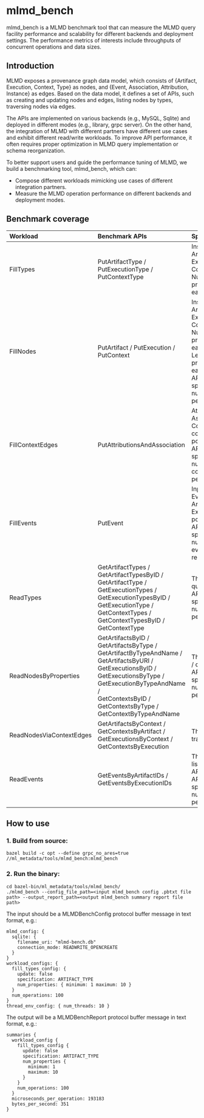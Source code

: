 # mlmd_bench

mlmd_bench is a MLMD benchmark tool that can measure the MLMD query facility performance and scalability for different backends and deployment settings. The performance metrics of interests include throughputs of concurrent operations and data sizes.

## Introduction

MLMD exposes a provenance graph data model, which consists of {Artifact, Execution, Context, Type} as nodes, and {Event, Association, Attribution, Instance} as edges. Based on the data model, it defines a set of APIs, such as creating and updating nodes and edges, listing nodes by types, traversing nodes via edges.  

The APIs are implemented on various backends (e.g., MySQL, Sqlite) and deployed in different modes (e.g., library, grpc server). On the other hand, the integration of MLMD with different partners have different use cases and exhibit different read/write workloads. To improve API performance, it often requires proper optimization in MLMD query implementation or schema reorganization.    

To better support users and guide the performance tuning of MLMD, we build a benchmarking tool, mlmd_bench, which can:
*   Compose different workloads mimicking use cases of different integration partners. 
*   Measure the MLMD operation performance on different backends and deployment modes.

## Benchmark coverage
| Workload      | Benchmark APIs | Specification
| :----------- | :----------- | :----------- |
| FillTypes      | PutArtifactType /<br> PutExecutionType /<br> PutContextType       | Insert / Update <br> Artifact Type / Execution Type / Context Type <br> Number of properties for each type |
| FillNodes   | PutArtifact / PutExecution /<br> PutContext        | Insert / Update<br>Artifact / Execution / Context<br>Number of properties for each node <br> Length for string properties of each node<br>APIs’ specification(e.g. number of nodes per request)|
| FillContextEdges      | PutAttributionsAndAssociation       | Attribution / Association<br>Context / Non-context popularity<br>APIs’ specification(e.g. number of context edges per request)|
| FillEvents      | PutEvent       | Input / Output Event<br>Artifact / Execution popularity<br>APIs’ specification(e.g. number of events per request)|
| ReadTypes      | GetArtifactTypes /<br> GetArtifactTypesByID /<br> GetArtifactType /<br> GetExecutionTypes /<br> GetExecutionTypesByID /<br> GetExecutionType /<br> GetContextTypes /<br> GetContextTypesByID /<br> GetContextType  | The type listing / querying APIs<br>APIs’ specification(e.g. number of ids per request)|
| ReadNodesByProperties      | GetArtifactsByID /<br> GetArtifactsByType /<br> GetArtifactByTypeAndName /<br> GetArtifactsByURI /<br> GetExecutionsByID /<br> GetExecutionsByType /<br> GetExecutionByTypeAndName /<br> GetContextsByID /<br> GetContextsByType /<br> GetContextByTypeAndName | The nodes listing / querying APIs<br>APIs’ specification(e.g. number of ids per request)|
| ReadNodesViaContextEdges      | GetArtifactsByContext /<br> GetContextsByArtifact /<br> GetExecutionsByContext /<br> GetContextsByExecution| The nodes traversal APIs|
| ReadEvents      | GetEventsByArtifactIDs /<br> GetEventsByExecutionIDs       | The events listing / querying APIs<br>APIs’ specification(e.g. number of ids per request)|

## How to use

### 1. Build from source:

```shell
bazel build -c opt --define grpc_no_ares=true //ml_metadata/tools/mlmd_bench:mlmd_bench
```

### 2. Run the binary:

```shell
cd bazel-bin/ml_metadata/tools/mlmd_bench/
./mlmd_bench --config_file_path=<input mlmd_bench config .pbtxt file path> --output_report_path=<output mlmd_bench summary report file path>
```

The input should be a MLMDBenchConfig protocol buffer message in text format, e.g.:

```shell
mlmd_config: {
  sqlite: {
    filename_uri: "mlmd-bench.db"
    connection_mode: READWRITE_OPENCREATE
  }
}
workload_configs: {
  fill_types_config: {
    update: false
    specification: ARTIFACT_TYPE
    num_properties: { minimum: 1 maximum: 10 }
  }
  num_operations: 100
}
thread_env_config: { num_threads: 10 }
```

The output will be a MLMDBenchReport protocol buffer message in text format, e.g.:

```shell
summaries {
  workload_config {
    fill_types_config {
      update: false
      specification: ARTIFACT_TYPE
      num_properties {
        minimum: 1
        maximum: 10
      }
    }
    num_operations: 100
  }
  microseconds_per_operation: 193183
  bytes_per_second: 351
}
```
